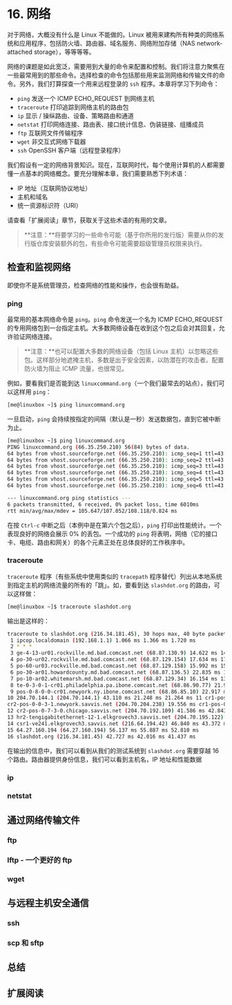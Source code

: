 # 16. 网络

对于网络，大概没有什么是 Linux 不能做的。Linux 被用来建构所有种类的网络系统和应用程序，包括防火墙、路由器、域名服务、网络附加存储（NAS network-attached storage），等等等等。

网络的课题是如此宽泛，需要用到大量的命令来配置和控制。我们将注意力聚焦在一些最常用到的那些命令。选择检查的命令包括那些用来监测网络和传输文件的命令。另外，我们打算探查一个用来远程登录的 `ssh` 程序。本章将学习下列命令：

- `ping` 发送一个 ICMP ECHO_REQUEST 到网络主机
- `traceroute` 打印追踪到网络主机的路由包
- `ip` 显示 / 操纵路由、设备、策略路由和通道
- `netstat` 打印网络连接、路由表、接口统计信息、伪装链接、组播成员
- `ftp` 互联网文件传输程序
- `wget` 非交互式网络下载器
- `ssh` OpenSSH  客户端（远程登录程序）

我们假设有一定的网络背景知识。现在，互联网时代，每个使用计算机的人都需要懂一点基本的网络概念。要充分理解本章，我们需要熟悉下列术语：

- IP 地址（互联网协议地址）
- 主机和域名
- 统一资源标识符（URI）

请查看「扩展阅读」章节，获取关于这些术语的有用的文章。

> **注意：**将要学习的一些命令可能（基于你所用的发行版）需要从你的发行版仓库安装额外的包，有些命令可能需要超级管理员权限来执行。

## 检查和监视网络

即使你不是系统管理员，检查网络的性能和操作，也会很有助益。

### ping

最常用的基本网络命令是 `ping`。`ping` 命令发送一个名为 ICMP ECHO_REQUEST 的专用网络包到一台指定主机。大多数网络设备在收到这个包之后会对其回复，允许验证网络连接。

> **注意：**也可以配置大多数的网络设备（包括 Linux 主机）以忽略这些包。这样部分地遮掩主机，多数是出于安全因素，以防潜在的攻击者。配置防火墙为阻止 ICMP 流量，也很常见。

例如，要看我们是否能到达 `linuxcommand.org`（一个我们最常去的站点），我们可以这样用 `ping`：

```bash
[me@linuxbox ~]$ ping linuxcommand.org
```

一旦启动，`ping` 会持续按指定的间隔（默认是一秒）发送数据包，直到它被中断为止。

```bash
[me@linuxbox ~]$ ping linuxcommand.org
PING linuxcommand.org (66.35.250.210) 56(84) bytes of data.
64 bytes from vhost.sourceforge.net (66.35.250.210): icmp_seq=1 ttl=43 time=107 ms
64 bytes from vhost.sourceforge.net (66.35.250.210): icmp_seq=2 ttl=43 time=108 ms
64 bytes from vhost.sourceforge.net (66.35.250.210): icmp_seq=3 ttl=43 time=106 ms
64 bytes from vhost.sourceforge.net (66.35.250.210): icmp_seq=4 ttl=43 time=106 ms
64 bytes from vhost.sourceforge.net (66.35.250.210): icmp_seq=5 ttl=43 time=105 ms
64 bytes from vhost.sourceforge.net (66.35.250.210): icmp_seq=6 ttl=43 time=107 ms

--- linuxcommand.org ping statistics ---
6 packets transmitted, 6 received, 0% packet loss, time 6010ms
rtt min/avg/max/mdev = 105.647/107.052/108.118/0.824 ms
```

在按 `Ctrl-c` 中断之后（本例中是在第六个包之后），`ping` 打印出性能统计。一个表现良好的网络会展示 0% 的丢包。一个成功的 `ping` 将表明，网络（它的接口卡、电缆、路由和网关）的各个元素正处在总体良好的工作秩序中。

### traceroute

`traceroute` 程序（有些系统中使用类似的 `tracepath` 程序替代）列出从本地系统到指定主机的网络流量的所有的「跳」。如，要看到达 `slashdot.org` 的路由，可以这样做：

```bash
[me@linuxbox ~]$ traceroute slashdot.org
```

输出是这样的：

```bash
traceroute to slashdot.org (216.34.181.45), 30 hops max, 40 byte packets
 1 ipcop.localdomain (192.168.1.1) 1.066 ms 1.366 ms 1.720 ms
 2 * * *
 3 ge-4-13-ur01.rockville.md.bad.comcast.net (68.87.130.9) 14.622 ms 14.885 ms 15.169 ms
 4 po-30-ur02.rockville.md.bad.comcast.net (68.87.129.154) 17.634 ms 17.626 ms 17.899 ms
 5 po-60-ur03.rockville.md.bad.comcast.net (68.87.129.158) 15.992 ms 15.983 ms 16.256 ms
 6 po-30-ar01.howardcounty.md.bad.comcast.net (68.87.136.5) 22.835 ms 14.233 ms 14.405 ms
 7 po-10-ar02.whitemarsh.md.bad.comcast.net (68.87.129.34) 16.154 ms 13.600 ms 18.867 ms
 8 te-0-3-0-1-cr01.philadelphia.pa.ibone.comcast.net (68.86.90.77) 21.951 ms 21.073 ms 21.557 ms
 9 pos-0-8-0-0-cr01.newyork.ny.ibone.comcast.net (68.86.85.10) 22.917 ms 21.884 ms 22.126 ms
10 204.70.144.1 (204.70.144.1) 43.110 ms 21.248 ms 21.264 ms 11 cr1-pos-0-7-3-1.newyork.savvis.net (204.70.195.93) 21.857 ms
cr2-pos-0-0-3-1.newyork.savvis.net (204.70.204.238) 19.556 ms cr1-pos-0-7-3-1.newyork.savvis.net (204.70.195.93) 19.634 ms
12 cr2-pos-0-7-3-0.chicago.savvis.net (204.70.192.109) 41.586 ms 42.843 ms cr2-tengig-0-0-2-0.chicago.savvis.net (204.70.196.242) 43.115 ms
13 hr2-tengigabitethernet-12-1.elkgrovech3.savvis.net (204.70.195.122) 44.215 ms 41.833 ms 45.658 ms
14 csr1-ve241.elkgrovech3.savvis.net (216.64.194.42) 46.840 ms 43.372 ms 47.041 ms
15 64.27.160.194 (64.27.160.194) 56.137 ms 55.887 ms 52.810 ms
16 slashdot.org (216.34.181.45) 42.727 ms 42.016 ms 41.437 ms
```

在输出的信息中，我们可以看到从我们的测试系统到 `slashdot.org` 需要穿越 16 个路由。路由器提供身份信息，我们可以看到主机名，IP 地址和性能数据

### ip



### netstat



## 通过网络传输文件



### ftp



### lftp - 一个更好的 ftp



### wget



## 与远程主机安全通信



### ssh



### scp 和 sftp



## 总结



## 扩展阅读

